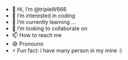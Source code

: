 - 👋 Hi, I’m @tripleW666
- 👀 I’m interested in coding 
- 🌱 I’m currently learning ...
- 💞️ I’m looking to collaborate on 
- 📫 How to reach me 
- 😄 Pronouns: 
- ⚡ Fun fact: i have many person in my mine :)

<!---
tripleW666/tripleW666 is a ✨ special ✨ repository because its `README.md` (this file) appears on your GitHub profile.
You can click the Preview link to take a look at your changes.
--->
